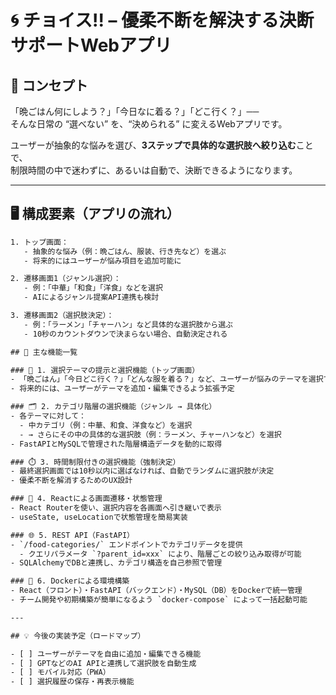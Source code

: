 # 🌀 チョイス!! – 優柔不断を解決する決断サポートWebアプリ

## 📌 コンセプト

「晩ごはん何にしよう？」「今日なに着る？」「どこ行く？」──  
そんな日常の “選べない” を、“決められる” に変えるWebアプリです。

ユーザーが抽象的な悩みを選び、**3ステップで具体的な選択肢へ絞り込む**ことで、  
制限時間の中で迷わずに、あるいは自動で、決断できるようになります。

---

## 🖥️ 構成要素（アプリの流れ）

```txt
1. トップ画面：
   - 抽象的な悩み（例：晩ごはん、服装、行き先など）を選ぶ
   - 将来的にはユーザーが悩み項目を追加可能に

2. 遷移画面1（ジャンル選択）：
   - 例：「中華」「和食」「洋食」などを選択
   - AIによるジャンル提案API連携も検討

3. 遷移画面2（選択肢決定）：
   - 例：「ラーメン」「チャーハン」など具体的な選択肢から選ぶ
   - 10秒のカウントダウンで決まらない場合、自動決定される

## 🔧 主な機能一覧

### 🎯 1. 選択テーマの提示と選択機能（トップ画面）
- 「晩ごはん」「今日どこ行く？」「どんな服を着る？」など、ユーザーが悩みのテーマを選択できる画面
- 将来的には、ユーザーがテーマを追加・編集できるよう拡張予定

### 🗂️ 2. カテゴリ階層の選択機能（ジャンル → 具体化）
- 各テーマに対して：
  - 中カテゴリ（例：中華、和食、洋食など）を選択
  - → さらにその中の具体的な選択肢（例：ラーメン、チャーハンなど）を選択
- FastAPIとMySQLで管理された階層構造データを動的に取得

### ⏱️ 3. 時間制限付きの選択機能（強制決定）
- 最終選択画面では10秒以内に選ばなければ、自動でランダムに選択肢が決定
- 優柔不断を解消するためのUX設計

### 🔁 4. Reactによる画面遷移・状態管理
- React Routerを使い、選択内容を各画面へ引き継いで表示
- useState, useLocationで状態管理を簡易実装

### 🌐 5. REST API（FastAPI）
- `/food-categories/` エンドポイントでカテゴリデータを提供
  - クエリパラメータ `?parent_id=xxx` により、階層ごとの絞り込み取得が可能
- SQLAlchemyでDBと連携し、カテゴリ構造を自己参照で管理

### 🐳 6. Dockerによる環境構築
- React（フロント）・FastAPI（バックエンド）・MySQL（DB）をDockerで統一管理
- チーム開発や初期構築が簡単になるよう `docker-compose` によって一括起動可能

---

## 💡 今後の実装予定（ロードマップ）

- [ ] ユーザーがテーマを自由に追加・編集できる機能
- [ ] GPTなどのAI APIと連携して選択肢を自動生成
- [ ] モバイル対応（PWA）
- [ ] 選択履歴の保存・再表示機能
